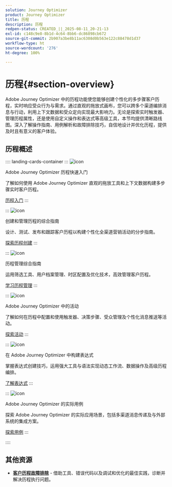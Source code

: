```yaml
---
solution: Journey Optimizer
product: Journey Optimizer
title: 历程
description: 历程
redpen-status: CREATED_||_2025-08-11_20-21-13
exl-id: c148c9e8-8b1d-4c64-8bb6-dc86898cb672
source-git-commit: 2b907a3be8b11ac6308d0b563e122c88478d1d37
workflow-type: ht
source-wordcount: '276'
ht-degree: 100%

---
```


# 历程{#section-overview}

Adobe Journey Optimizer 中的历程功能使您能够创建个性化的多步骤客户历程，实时响应受众行为与需求。通过直观的拖放式画布，您可以跨多个渠道编排消息与行动，利用上下文数据和受众定向实现最大影响力。无论是探索实时触发器、管理历程属性，还是使用自定义操作和表达式等高级工具，本节均提供清晰路线图。深入了解操作指南、用例解析和故障排除技巧，自信地设计并优化历程，提供及时且有意义的客户体验。

## 历程概述

:::: landing-cards-container
:::
![icon](https://cdn.experienceleague.adobe.com/icons/circle-play.svg)

Adobe Journey Optimizer 历程快速入门

了解如何使用 Adobe Journey Optimizer 直观的拖放工具和上下文数据构建多步骤实时客户历程。

[历程入门](../using/building-journeys/journey.md)
:::

:::
![icon](https://cdn.experienceleague.adobe.com/icons/list-check.svg)

创建和管理历程的综合指南

设计、测试、发布和跟踪客户历程以构建个性化全渠道营销活动的分步指南。

[探索历程创建](create-journey-landing-page.md)
:::

:::
![icon](https://cdn.experienceleague.adobe.com/icons/gear.svg)

历程管理综合指南

运用筛选工具、用户档案管理、时区配置及优化技术，高效管理客户历程。

[学习历程管理](manage-journey-landing-page.md)
:::

:::
![icon](https://cdn.experienceleague.adobe.com/icons/puzzle-piece.svg)

Adobe Journey Optimizer 中的活动

了解如何在历程中配置和使用触发器、决策步骤、受众管理及个性化消息推送等活动。

[探索活动](about-journey-building-landing-page.md)
:::

:::
![icon](https://cdn.experienceleague.adobe.com/icons/code-branch.svg)

在 Adobe Journey Optimizer 中构建表达式

掌握表达式创建技巧，运用强大工具与语法实现动态工作流、数据操作及高级历程编排。

[了解表达式](building-advanced-conditions-journeys-landing-page.md)
:::

:::
![icon](https://cdn.experienceleague.adobe.com/icons/bullseye.svg)

Adobe Journey Optimizer 的实际用例

探索 Adobe Journey Optimizer 的实际应用场景，包括多渠道消息传递及与外部系统的集成方案。

[探索用例](journey-use-cases-landing-page.md)
:::

::::


## 其他资源

- **[客户历程故障排除](troubleshoot-journey-landing-page.md)** - 借助工具、错误代码以及调试和优化的最佳实践，诊断并解决历程执行问题。
